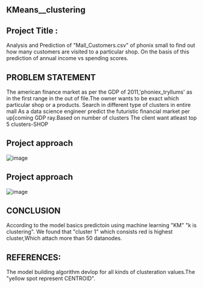 ## KMeans__clustering

## Project Title :
Analysis and Prediction of "Mall_Customers.csv" of phonix small to find out how many customers are visited to a particular shop. On the basis of this prediction of annual income vs spending scores.

## PROBLEM STATEMENT
The american finance market as per the GDP of 2011,'phoniex_tryllums' as in the first range in the out of file.The owner wants to be exact which particular shop or a products. Search in different type of clusters in entire mall
As a data science engineer predict the futuristic financial market per up[coming GDP ray.Based on number of clusters
The client want atleast top 5 clusters-SHOP

## Project approach
![image](https://github.com/venkatanarasu/KMeans__clustering/assets/143176438/bda1ed1a-2da4-409e-9a54-9ac75a358afb)

## Project approach
![image](https://github.com/venkatanarasu/KMeans__clustering/assets/143176438/9e2f4757-c3f5-4288-8fa8-3492ff9695bb)

## CONCLUSION
According to the model basics predictoin using machine learning "KM" "k is clustering". 
We found that "cluster 1" which consists red is highest cluster,Which attach more than 50 datanodes.

## REFERENCES:
The model building algorithm devlop for all kinds of clusteration values.The "yellow spot represent CENTROID".
